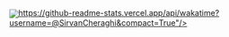 <a href="https://github.com/SirvanCheraghi/">
  <img align="center" src="https://wakatime.com/share/@SirvanCheraghi&compact=True">https://github-readme-stats.vercel.app/api/wakatime?username=@SirvanCheraghi&compact=True"/>
</a>
